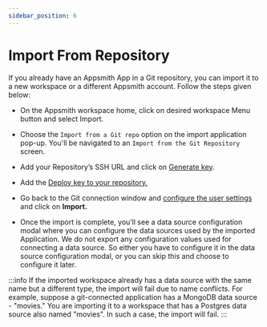 ```yaml
---
sidebar_position: 6
---
```


# Import From Repository




   <VideoEmbed host="youtube" videoId="B4gR4XligTo" title="Import Apps from Git" caption="Import Apps from Git"/>


​If you already have an Appsmith App in a Git repository, you can import it to a new workspace or a different Appsmith account. Follow the steps given below:

* On the Appsmith workspace home, click on desired workspace Menu button and select Import.
* Choose the `Import from a Git repo` option on the import application pop-up. You'll be navigated to an `Import from the Git Repository` screen.
* Add your Repository’s SSH URL and click on [Generate key](/advanced-concepts/git-workflow/connecting-to-git-repository#generate-a-deploy-key).




  <VideoEmbed host="youtube" videoId="zrxgcI3m2lc" title="Version Control with Git" caption="Version Control with Git"/>


* Add the [Deploy key to your repository.](/advanced-concepts/git-workflow/connecting-to-git-repository#add-the-deploy-key-in-the-repository)​
* Go back to the Git connection window and [configure the user settings](/advanced-concepts/git-workflow/connecting-to-git-repository#user-configuration) and click on **Import.**
* Once the import is complete, you’ll see a data source configuration modal where you can configure the data sources used by the imported Application. We do not export any configuration values used for connecting a data source. So either you have to configure it in the data source configuration modal, or you can skip this and choose to configure it later.

:::info
If the imported workspace already has a data source with the same name but a different type, the import will fail due to name conflicts. For example, suppose a git-connected application has a MongoDB data source - "movies." You are importing it to a workspace that has a Postgres data source also named "movies". In such a case, the import will fail.
:::
